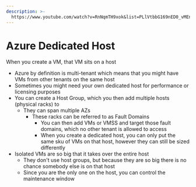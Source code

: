 ```yaml
---
description: >-
  https://www.youtube.com/watch?v=RnNqmTH9xok&list=PLlVtbbG169nED0_vMEniWBQjSoxTsBYS3&index=36
---
```


# Azure Dedicated Host

When you create a VM, that VM sits on a host

* Azure by definition is multi-tenant which means that you might have VMs from other tenants on the same host
* Sometimes you might need your own dedicated host for performance or licensing purposes
* You can create a Host Group, which you then add multiple hosts (physical racks) to&#x20;
  * They can span multiple AZs
    * These racks can be referred to as Fault Domains
      * You can then add VMs or VMSS and target those fault domains, which no other tenant is allowed to access
      * When you create a dedicated host, you can only put the same sku of VMs on that host, however they can still be sized differently
* Isolated VMs are so big that it takes over the entire host
  * They don't use host groups, but because they are so big there is no chance somebody else is on that host
  * Since you are the only one on the host, you can control the maintenance window
